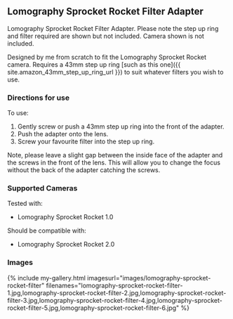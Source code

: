 ## Lomography Sprocket Rocket Filter Adapter
Lomography Sprocket Rocket Filter Adapter. Please note the step up ring and filter required are shown but not included. Camera shown is not included.

Designed by me from scratch to fit the Lomography Sprocket Rocket camera. Requires a 43mm step up ring [such as this one]({{ site.amazon_43mm_step_up_ring_url }}) to suit whatever filters you wish to use.

### Directions for use
To use:

1. Gently screw or push a 43mm step up ring into the front of the adapter.
2. Push the adapter onto the lens.
3. Screw your favourite filter into the step up ring.

Note, please leave a slight gap between the inside face of the adapter and the screws in the front of the lens. This will allow you to change the focus without the back of the adapter catching the screws.

### Supported Cameras
Tested with:
- Lomography Sprocket Rocket 1.0

Should be compatible with:
- Lomography Sprocket Rocket 2.0

### Images
{% include my-gallery.html imagesurl="images/lomography-sprocket-rocket-filter"
   filenames="lomography-sprocket-rocket-filter-1.jpg,lomography-sprocket-rocket-filter-2.jpg,lomography-sprocket-rocket-filter-3.jpg,lomography-sprocket-rocket-filter-4.jpg,lomography-sprocket-rocket-filter-5.jpg,lomography-sprocket-rocket-filter-6.jpg" %}
